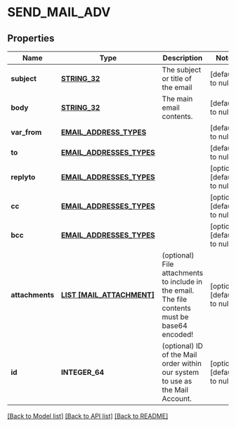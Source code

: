 # SEND_MAIL_ADV

## Properties
Name | Type | Description | Notes
------------ | ------------- | ------------- | -------------
**subject** | [**STRING_32**](STRING_32.md) | The subject or title of the email | [default to null]
**body** | [**STRING_32**](STRING_32.md) | The main email contents. | [default to null]
**var_from** | [**EMAIL_ADDRESS_TYPES**](EmailAddressTypes.md) |  | [default to null]
**to** | [**EMAIL_ADDRESSES_TYPES**](EmailAddressesTypes.md) |  | [default to null]
**replyto** | [**EMAIL_ADDRESSES_TYPES**](EmailAddressesTypes.md) |  | [optional] [default to null]
**cc** | [**EMAIL_ADDRESSES_TYPES**](EmailAddressesTypes.md) |  | [optional] [default to null]
**bcc** | [**EMAIL_ADDRESSES_TYPES**](EmailAddressesTypes.md) |  | [optional] [default to null]
**attachments** | [**LIST [MAIL_ATTACHMENT]**](MailAttachment.md) | (optional) File attachments to include in the email.  The file contents must be base64 encoded! | [optional] [default to null]
**id** | **INTEGER_64** | (optional)  ID of the Mail order within our system to use as the Mail Account. | [optional] [default to null]

[[Back to Model list]](../README.md#documentation-for-models) [[Back to API list]](../README.md#documentation-for-api-endpoints) [[Back to README]](../README.md)


